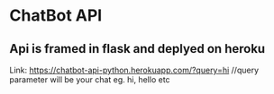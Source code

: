 # ChatBot API

## Api is framed in flask and deplyed on heroku

Link:   https://chatbot-api-python.herokuapp.com/?query=hi  //query parameter will be your chat eg. hi, hello etc
